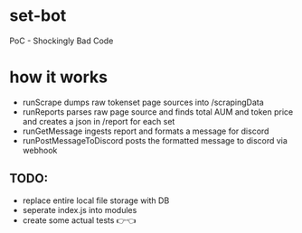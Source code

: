 # set-bot

PoC - Shockingly Bad Code

# how it works
- runScrape dumps raw tokenset page sources into /scrapingData
- runReports parses raw page source and finds total AUM and token price and creates a json in /report for each set
- runGetMessage ingests report and formats a message for discord
- runPostMessageToDiscord posts the formatted message to discord via webhook

## TODO: 
- replace entire local file storage with DB
- seperate index.js into modules
- create some actual tests 👉👈
